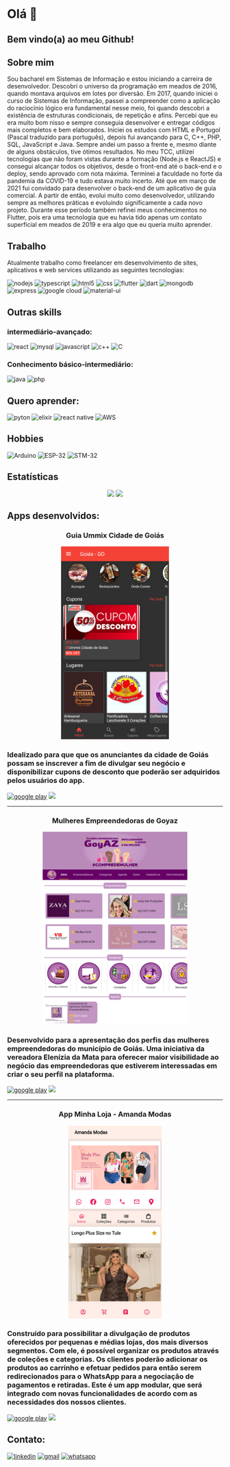 # Olá 👋

## Bem vindo(a) ao meu Github!

## Sobre mim
Sou bacharel em Sistemas de Informação e estou iniciando a carreira de desenvolvedor.
Descobri o universo da programação em meados de 2016, quando montava arquivos em lotes por diversão. 
Em 2017, quando iniciei o curso de Sistemas de Informação, passei a compreender como a aplicação do raciocínio lógico era fundamental nesse meio, foi quando descobri a existência de estruturas condicionais, de repetição e afins. Percebi que eu era muito bom nisso e sempre conseguia desenvolver e entregar códigos mais completos e bem elaborados.
Iniciei os estudos com HTML e Portugol (Pascal traduzido para português), depois fui avançando para C, C++, PHP, SQL, JavaScript e Java. Sempre andei um passo a frente e, mesmo diante de alguns obstáculos, tive ótimos resultados. No meu TCC, utilizei tecnologias que não foram vistas durante a formação (Node.js e ReactJS) e consegui alcançar todos os objetivos, desde o front-end até o back-end e o deploy, sendo aprovado com nota máxima.
Terminei a faculdade no forte da pandemia da COVID-19 e tudo estava muito incerto. Até que em março de 2021 fui convidado para desenvolver o back-end de um aplicativo de guia comercial. A partir de então, evolui muito como desenvolvedor, utilizando sempre as melhores práticas e evoluindo significamente a cada novo projeto. Durante esse período também refinei meus conhecimentos no Flutter, pois era uma tecnologia que eu havia tido apenas um contato superficial em meados de 2019 e era algo que eu queria muito aprender.

## Trabalho
Atualmente trabalho como freelancer em desenvolvimento de sites, aplicativos e web services utilizando as seguintes tecnologias:

![nodejs](https://img.shields.io/badge/Node.js-43853D?style=for-the-badge&logo=node.js&logoColor=white)
![typescript](https://img.shields.io/badge/TypeScript-007ACC?style=for-the-badge&logo=typescript&logoColor=white)
![html5](https://img.shields.io/badge/HTML5-E34F26?style=for-the-badge&logo=html5&logoColor=white)
![css](https://img.shields.io/badge/CSS3-1572B6?style=for-the-badge&logo=css3&logoColor=white)
![flutter](https://img.shields.io/badge/Flutter-02569B?style=for-the-badge&logo=flutter&logoColor=white)
![dart](https://img.shields.io/badge/Dart-0175C2?style=for-the-badge&logo=dart&logoColor=white)
![mongodb](https://img.shields.io/badge/MongoDB-4EA94B?style=for-the-badge&logo=mongodb&logoColor=white)
![express](https://img.shields.io/badge/Express.js-404D59?style=for-the-badge)
![google cloud](https://img.shields.io/badge/Google_Cloud-4285F4?style=for-the-badge&logo=google-cloud&logoColor=white)
![material-ui](https://img.shields.io/badge/Material--UI-0081CB?style=for-the-badge&logo=material-ui&logoColor=white)

## Outras skills
### intermediário-avançado:
![react](https://img.shields.io/badge/React-20232A?style=for-the-badge&logo=react&logoColor=61DAFB)
![mysql](	https://img.shields.io/badge/MySQL-00000F?style=for-the-badge&logo=mysql&logoColor=white)
![javascript](https://img.shields.io/badge/JavaScript-323330?style=for-the-badge&logo=javascript&logoColor=F7DF1E)
![c++](https://img.shields.io/badge/C%2B%2B-00599C?style=for-the-badge&logo=c%2B%2B&logoColor=white)
![C](https://img.shields.io/badge/C-00599C?style=for-the-badge&logo=c&logoColor=white)

### Conhecimento básico-intermediário:
![java](https://img.shields.io/badge/Java-ED8B00?style=for-the-badge&logo=java&logoColor=white)
![php](https://img.shields.io/badge/PHP-777BB4?style=for-the-badge&logo=php&logoColor=white)

## Quero aprender:

![pyton](https://img.shields.io/badge/Python-3776AB?style=for-the-badge&logo=python&logoColor=white)
![elixir](https://img.shields.io/badge/Elixir-4B275F?style=for-the-badge&logo=elixir&logoColor=white)
![react native](https://img.shields.io/badge/React_Native-20232A?style=for-the-badge&logo=react&logoColor=61DAFB)
![AWS](https://img.shields.io/badge/Amazon_AWS-232F3E?style=for-the-badge&logo=amazon-aws&logoColor=white)

## Hobbies 
![Arduino](https://img.shields.io/badge/Arduino-00979D?style=for-the-badge&logo=Arduino&logoColor=white)
![ESP-32](https://img.shields.io/badge/espressif-E7352C?style=for-the-badge&logo=espressif&logoColor=white)
![STM-32](https://img.shields.io/static/v1?label=&message=STM-32&color=blue)

## Estatísticas
<div align="center">
<img height="180em" src="https://github-readme-stats.vercel.app/api?username=leonardojribeiro&show_icons=true&theme=synthwave&locale=pt-br"/> 
<img height="180em" src="https://github-readme-stats.vercel.app/api/top-langs/?username=LeonardoJRibeiro&layout=compact&theme=synthwave&locale=pt-br"/>
</div>

## Apps desenvolvidos:
  <div align="center">

  ### Guia Ummix Cidade de Goiás
  <img src='./images/guia.png' height='450px'> 
</div>
  
  ### Idealizado para que que os anunciantes da cidade de Goiás possam se inscrever a fim de divulgar seu negócio e disponibilizar cupons de desconto que poderão ser adquiridos pelos usuários do app. 
  [![google play](https://img.shields.io/badge/Google_Play-414141?style=for-the-badge&logo=google-play&logoColor=white)](https://play.google.com/store/apps/details?id=com.ummix.guia_ummix) 
  [![](https://img.shields.io/badge/website-000000?style=for-the-badge&=&logoColor=white)](https://guiacidadedegoias.ummix.com.br/)  
<hr/> 
  <div align="center">

  ### Mulheres Empreendedoras de Goyaz
  <img src='./images/meg.png' height='450px'> 
</div>
  
  ### Desenvolvido para a apresentação dos perfis das mulheres empreendedoras do município de Goiás. Uma iniciativa da vereadora Elenízia da Mata para oferecer maior visibilidade ao negócio das empreendedoras que estiverem interessadas em criar o seu perfil na plataforma.
  [![google play](https://img.shields.io/badge/Google_Play-414141?style=for-the-badge&logo=google-play&logoColor=white)](https://play.google.com/store/apps/details?id=com.ribeiro.leonardo.empreendedorasdegoias) 
  [![](https://img.shields.io/badge/website-000000?style=for-the-badge&=&logoColor=white)](https://mulheresdegoyaz.com.br/)  

<hr/> 
  <div align="center">

  ### App Minha Loja - Amanda Modas
  <img src='./images/app_minha_loja.png' height='450px'> 
</div>
  
  ### Construído para possibilitar a divulgação de produtos oferecidos por pequenas e médias lojas, dos mais diversos segmentos. Com ele, é possível organizar os produtos através de coleções e categorias. Os clientes poderão adicionar os produtos ao carrinho e efetuar pedidos para então serem redirecionados para o WhatsApp para a negociação de pagamentos e retiradas. Este é um app modular, que será integrado com novas funcionalidades de acordo com as necessidades dos nossos clientes.
  [![google play](https://img.shields.io/badge/Google_Play-414141?style=for-the-badge&logo=google-play&logoColor=white)](https://play.google.com/store/apps/details?id=com.vilaboatech.amanda_modas) 
  [![](https://img.shields.io/badge/website-000000?style=for-the-badge&=&logoColor=white)](https://amandamodasgoias.com.br/) 
## Contato: 
 [![linkedin](	https://img.shields.io/badge/LinkedIn-0077B5?style=for-the-badge&logo=linkedin&logoColor=white)](https://www.linkedin.com/in/leonardo-jardim-ribeiro-1671981b3/)
 [![gmail](	https://img.shields.io/badge/Gmail-D14836?style=for-the-badge&logo=gmail&logoColor=white)](mailto:leonardojr410@gmail.com)
 [![whatsapp](https://img.shields.io/badge/WhatsApp-25D366?style=for-the-badge&logo=whatsapp&logoColor=white)](https://api.whatsapp.com/send/?phone=%2B5562993063269)
 
